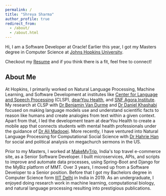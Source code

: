 ```yaml
---
permalink: /
title: "Shreya Sharma"
author_profile: true
redirect_from: 
  - /about/
  - /about.html
---
```

Hi, I am a Software Developer at Oracle! Earlier this year, I got my Masters degree in Computer Science at [Johns Hopkins University](https://www.cs.jhu.edu/).

Checkout my [Resume]({{site.url}}/files/Resume_Shreya_Sharma.pdf) and if you think there is a fit, feel free to connect!

## About Me

At Hopkins, I primarily worked on Natural Language Processing, Machine Learning, and Software Development at institutes like [Center for Language and Speech Processing](https://www.clsp.jhu.edu/) (CLSP), [dearYou Health](https://www.dearyouhealth.org/tech-board), and [SNF Agora Institute](https://snfagora.jhu.edu/). My research at CLSP with [Dr Benjamin Van Durme](https://www.cs.jhu.edu/~vandurme/) and [Dr Daniel Khashabi](https://danielkhashabi.com/) focused on making language models use and understand scientific facts to reason like humans and create analogies from text within a given context. Apart from that, I led the development team at dearYou Health to create a mobile app that connects students with mental health professionals under the guidance of [Dr Ali Madooei](https://www.linkedin.com/in/alimadooei/). More recently, I have ventured into Natural Language Processing for Computational Social Science with [Dr Hahrie Han](https://www.hahriehan.com/) for social and political analysis on megachurch sermons in the US.

Prior to my Masters, I worked at [MakeMyTrip](https://www.makemytrip.com/about-us.html), India's top travel e-commerce site, as a Senior Software Developer. I built microservices, APIs, and scripts to improve and automate data processes, using Spring-Boot and Django for the MyBiz platform of MMT. Over 3 years, I moved up from a Software Developer to a Senior position. Before that I got my Bachelors degree in Computer Science form [IIIT Delhi](https://www.iiitd.ac.in/) in India in 2019. As an undergraduate, I enjoyed doing research work in machine learning, computational biology, and natural language processing resulting into prestigious publications.
